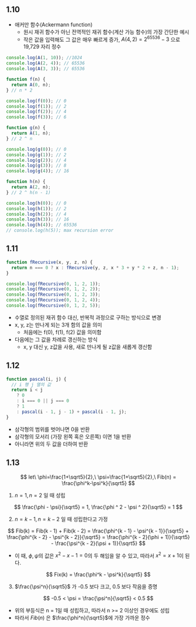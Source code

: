 ## 1.10

- 애커만 함수(Ackermann function)
	- 원시 재귀 함수가 아닌 전역적인 재귀 함수(계산 가능 함수)의 가장 간단한 예시
	- 작은 값을 입력해도 그 값은 매우 빠르게 증가, $A(4,2) = 2^65536 - 3$ 으로 19,729 자리 정수

```js
console.log(A(1, 10)); //1024
console.log(A(2, 4)); // 65536
console.log(A(3, 3)); // 65536
```

```js
function f(n) {
  return A(0, n);
} // n * 2

console.log(f(0)); // 0
console.log(f(1)); // 2
console.log(f(2)); // 4
console.log(f(3)); // 6

function g(n) {
  return A(1, n);
} // 2 ^ n

console.log(g(0)); // 0
console.log(g(1)); // 2
console.log(g(2)); // 4
console.log(g(3)); // 8
console.log(g(4)); // 16

function h(n) {
  return A(2, n);
} // 2 ^ h(n - 1)

console.log(h(0)); // 0
console.log(h(1)); // 2
console.log(h(2)); // 4
console.log(h(3)); // 16
console.log(h(4)); // 65536
// console.log(h(5)); max recursion error
```

## 1.11

```js
function fRecursive(x, y, z, n) {
  return n === 0 ? x : fRecursive(y, z, x * 3 + y * 2 + z, n - 1);
}

console.log(fRecursive(0, 1, 2, 1));
console.log(fRecursive(0, 1, 2, 2));
console.log(fRecursive(0, 1, 2, 3));
console.log(fRecursive(0, 1, 2, 4));
console.log(fRecursive(0, 1, 2, 5));
```

- 수열로 정의된 재귀 함수 대신, 반복적 과정으로 구하는 방식으로 변경
- x, y, z는 만나게 되는 3개 함의 값을 의미
	- 처음에는 f(0), f(1), f(2) 값을 의미함
- 다음에는 그 값을 차례로 갱신하는 방식
	- x, y 대신 y, z값을 사용, 새로 만나게 될 z값을 새롭게 갱신함

## 1.12

```js
function pascal(i, j) {
  // i 행 j 열의 값
  return i < j
    ? 0
    : i === 0 || j === 0
    ? 1
    : pascal(i - 1, j - 1) + pascal(i - 1, j);
}
```

- 삼각형의 범위를 벗어나면 0을 반환
- 삼각형의 모서리 (가장 왼쪽 혹은 오른쪽) 이면 1을 반환
- 아니라면 위의 두 값을 더하여 반환

## 1.13

$$
let\ \phi=\frac{1+\sqrt5}{2},\ \psi=\frac{1+\sqrt5}{2},\ Fib(n) = \frac{\phi^k-\psi^k}{\sqrt5}
$$

1. $n = 1, n = 2$ 일 때 성립

$$
\frac{\phi - \psi}{\sqrt5} = 1, \frac{\phi ^ 2 - \psi ^ 2}{\sqrt5} = 1
$$

2. $n = k - 1, n = k - 2$ 일 때 성립한다고 가정

$$
Fib(k) = Fib(k - 1) + Fib(k - 2) = \frac{\phi^{k - 1} - \psi^{k - 1}}{\sqrt5} + \frac{\phi^{k - 2} - \psi^{k - 2}}{\sqrt5} = \frac{\phi^{k - 2}(\phi + 1)}{\sqrt5} - \frac{\psi^{k - 2}(\psi + 1)}{\sqrt5}
$$

- 이 때, $\phi, \psi$의 값은 $x^2-x-1=0$의 두 해임을 알 수 있고, 따라서 $x^2=x + 1$이 된다.

$$
Fix(k) = \frac{\phi^k - \psi^k}{\sqrt5}
$$

3. $\frac{\psi^n}{\sqrt5}$ 가 -0.5 보다 크고, 0.5 보다 작음을 증명

$$
-0.5 < \psi = \frac{\psi^n}{\sqrt5} < 0.5
$$

- 위의 부등식은 n = 1일 때 성립하고, 따라서 n >= 2 이상인 경우에도 성립
- 따라서 $Fib(n)$ 은 $\frac{\phi^n}{\sqrt5}$에 가장 가까운 정수
